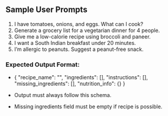 ## Sample User Prompts

1. I have tomatoes, onions, and eggs. What can I cook?
2. Generate a grocery list for a vegetarian dinner for 4 people.
3. Give me a low-calorie recipe using broccoli and paneer.
4. I want a South Indian breakfast under 20 minutes.
5. I’m allergic to peanuts. Suggest a peanut-free snack.

### Expected Output Format:
- {
    "recipe_name": "",
    "ingredients": [],
    "instructions": [],
    "missing_ingredients": [],
    "nutrition_info": {}
  }

- Output must always follow this schema.
- Missing ingredients field must be empty if recipe is possible.
